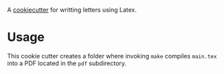 A [cookiecutter][] for writting letters using Latex.

# Usage

This cookie cutter creates a folder where invoking `make` compiles `main.tex` into a PDF located in the `pdf` subdirectory.

[cookiecutter]: https://github.com/audreyr/cookiecutter
